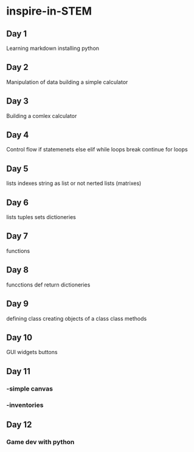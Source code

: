 # inspire-in-STEM
## Day 1
Learning markdown
installing python
## Day 2
Manipulation of data
building a simple calculator
## Day 3
Building a comlex calculator
## Day 4
Control flow
if statemenets
else elif
while loops
break continue
for loops
## Day 5
lists
  indexes
  string as list or not
  nerted lists (matrixes)
## Day 6
lists
tuples
sets
dictioneries

## Day 7
functions
## Day 8
funcctions def
 return
 dictioneries
 ## Day 9
 defining class
 creating objects of a class
 class methods
 
 ## Day 10 
 GUI
 widgets
 buttons
 ## Day 11
 ### -simple canvas
 ### -inventories
 
 ## Day 12
 ### Game dev with python
 
